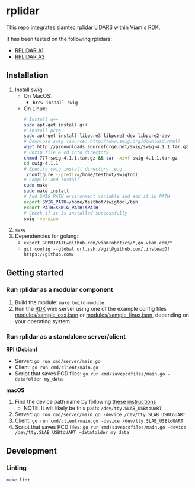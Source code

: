 
# rplidar
This repo integrates slamtec rplidar LIDARS within Viam's [RDK](https://github.com/viamrobotics/rdk).

It has been tested on the following rplidars:
* [RPLIDAR A1](https://www.slamtec.com/en/Lidar/A1)
* [RPLIDAR A3](https://www.slamtec.com/en/Lidar/A3)


## Installation
1. Install swig:
   * On MacOS:
      * `brew install swig`
   * On Linux:
        ```bash
        # Install g++
        sudo apt-get install g++
        # Install pcre
        sudo apt-get install libpcre3 libpcre3-dev libpcre2-dev
        # Download swig (source: http://www.swig.org/download.html)
        wget http://prdownloads.sourceforge.net/swig/swig-4.1.1.tar.gz
        # Unzip file & cd into directory
        chmod 777 swig-4.1.1.tar.gz && tar -xzvf swig-4.1.1.tar.gz
        cd swig-4.1.1
        # Specify swig install directory, e.g.:
        ./configure --prefix=/home/testbot/swigtool
        # Compile and install
        sudo make
        sudo make install
        # Add SWIG_PATH environment variable and add it in PATH
        export SWIG_PATH=/home/testbot/swigtool/bin
        export PATH=$SWIG_PATH:$PATH
        # Check if it is installed successfully
        swig -version
        ```
2. `make`
3. Dependencies for golang:
   * `export GOPRIVATE=github.com/viamrobotics/*,go.viam.com/*`
   * `git config --global url.ssh://git@github.com/.insteadOf https://github.com/`

## Getting started

### Run rplidar as a modular component

1. Build the module: `make build-module`
2. Run the [RDK](https://github.com/viamrobotics/rdk) web server using one of the example config files [modules/sample_osx.json](./module/sample_osx.json) or [modules/sample_linux.json](./module/sample_linux.json), depending on your operating system.

### Run rplidar as a standalone server/client

**RPI (Debian)**

* Server: `go run cmd/server/main.go`
* Client: `go run cmd/client/main.go`
* Script that saves PCD files: `go run cmd/savepcdfiles/main.go -datafolder my_data`

**macOS**

1. Find the device path name by following [these instructions](https://stackoverflow.com/questions/48291366/how-to-find-dev-name-of-usb-device-for-serial-reading-on-mac-os)
    * NOTE: It will likely be this path: `/dev/tty.SLAB_USBtoUART`
2. Server: `go run cmd/server/main.go -device /dev/tty.SLAB_USBtoUART`
3. Client: `go run cmd/client/main.go -device /dev/tty.SLAB_USBtoUART`
4. Script that saves PCD files: `go run cmd/savepcdfiles/main.go -device /dev/tty.SLAB_USBtoUART -datafolder my_data`

## Development
### Linting

```bash
make lint
```

